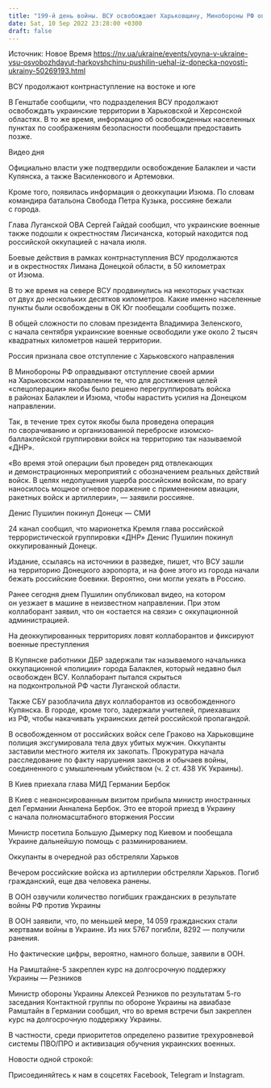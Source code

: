 ```yaml
---
title: "199-й день войны. ВСУ освобождают Харьковщину, Минобороны РФ оправдывает бегство своих войск, Пушилин уехал из Донецка — главное"
date: Sat, 10 Sep 2022 23:28:00 +0300
draft: false
---
```

Источник: Новое Время https://nv.ua/ukraine/events/voyna-v-ukraine-vsu-osvobozhdayut-harkovshchinu-pushilin-uehal-iz-donecka-novosti-ukrainy-50269193.html


ВСУ продолжают контрнаступление на востоке и юге

В Генштабе сообщили, что подразделения ВСУ продолжают освобождать украинские территории в Харьковской и Херсонской областях. В то же время, информацию об освобожденных населенных пунктах по соображениям безопасности пообещали предоставить позже.

 Видео дня   

Официально власти уже подтвердили освобождение Балаклеи и части Купянска, а также Василенкового и Артемовки.

Кроме того, появилась информация о деоккупации Изюма. По словам командира батальона Свобода Петра Кузыка, россияне бежали с города.

Глава Луганской ОВА Сергей Гайдай сообщил, что украинские военные также подошли к окрестностям Лисичанска, который находится под российской оккупацией с начала июля.

Боевые действия в рамках контрнаступления ВСУ продолжаются и в окрестностях Лимана Донецкой области, в 50 километрах от Изюма.

В то же время на севере ВСУ продвинулись на некоторых участках от двух до нескольких десятков километров. Какие именно населенные пункты были освобождены в ОК Юг пообещали сообщить позже.

В общей сложности по словам президента Владимира Зеленского, с начала сентября украинские военные освободили уже около 2 тысяч квадратных километров нашей территории.

Россия признала свое отступление с Харьковского направления

В Минобороны РФ оправдывают отступление своей армии на Харьковском направлении те, что для достижения целей «спецоперации» якобы было решено перегруппировать войска в районах Балаклеи и Изюма, чтобы нарастить усилия на Донецком направлении.

Так, в течение трех суток якобы была проведена операция по сворачиванию и организованной переброске изюмско-баллаклейской группировки войск на территорию так называемой «ДНР».

«Во время этой операции был проведен ряд отвлекающих и демонстрационных мероприятий с обозначением реальных действий войск. В целях недопущения ущерба российским войскам, по врагу наносилось мощное огневое поражение с применением авиации, ракетных войск и артиллерии», — заявили россияне.

Денис Пушилин покинул Донецк — СМИ

24 канал сообщил, что марионетка Кремля глава российской террористической группировки «ДНР» Денис Пушилин покинул оккупированный Донецк.

Издание, ссылаясь на источники в разведке, пишет, что ВСУ зашли на территорию Донецкого аэропорта, и на фоне этого из города начали бежать российские боевики. Вероятно, они могли уехать в Россию.

Ранее сегодня днем Пушилин опубликовал видео, на котором он уезжает в машине в неизвестном направлении. При этом коллаборант заявил, что он «остается на связи» с оккупационной администрацией.

На деоккупированных территориях ловят коллаборантов и фиксируют военные преступления

В Купянске работники ДБР задержали так называемого начальника оккупационной «полиции» города Балаклея, который недавно был освобожден ВСУ. Коллаборант пытался скрыться на подконтрольной РФ части Луганской области. 

Также СБУ разоблачила двух коллаборантов из освобожденного Купянска. В городе, кроме того, задержали учителей, приехавших из РФ, чтобы накачивать украинских детей российской пропагандой.

В освобожденном от российских войск селе Граково на Харьковщине полиция эксгумировала тела двух убитых мужчин. Оккупанты заставили местного жителя их закопать. Прокуратура начала расследование по факту нарушения законов и обычаев войны, соединенного с умышленным убийством (ч. 2 ст. 438 УК Украины).

В Киев приехала глава МИД Германии Бербок

В Киев с неанонсированным визитом прибыла министр иностранных дел Германии Анналена Бербок. Это ее второй приезд в Украину с начала полномасштабного вторжения России

Министр посетила Большую Дымерку под Киевом и пообещала Украине дальнейшую помощь с разминированием.

Оккупанты в очередной раз обстреляли Харьков

Вечером российские войска из артиллерии обстреляли Харьков. Погиб гражданский, еще два человека ранены.

В ООН озвучили количество погибших гражданских в результате войны РФ против Украины

В ООН заявили, что, по меньшей мере, 14 059 гражданских стали жертвами войны в Украине. Из них 5767 погибли, 8292 — получили ранения.

Но фактические цифры, вероятно, намного больше, заявили в ООН.

На Рамштайне-5 закреплен курс на долгосрочную поддержку Украины — Резников

Министр обороны Украины Алексей Резников по результатам 5-го заседания Контактной группы по обороне Украины на авиабазе Рамштайн в Германии сообщил, что во время встречи был закреплен курс на долгосрочную поддержку Украины.

В частности, среди приоритетов определено развитие трехуровневой системы ПВО/ПРО и активизация обучения украинских военных.

Новости одной строкой:

Присоединяйтесь к нам в соцсетях Facebook, Telegram и Instagram.
